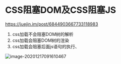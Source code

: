 # CSS阻塞DOM及CSS阻塞JS

https://juejin.im/post/6844903667733118983

1. css加载不会阻塞DOM树的解析
2. css加载会阻塞DOM树的渲染
3. css加载会阻塞后面js语句的执行、

![image-20201217091610467](C:\Users\hys\AppData\Roaming\Typora\typora-user-images\image-20201217091610467.png)